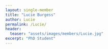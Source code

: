 ```yaml
---
layout: single-member
title: "Lucie Burgess"
author: Lucie
permalink: /Lucie/
header:
  teaser: "assets/images/members/Lucie.jpg"
excerpt: "PhD Student"
---
```

